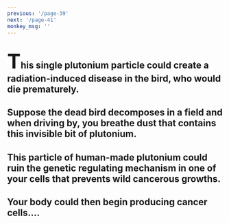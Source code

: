 ```yaml
---
previous: '/page-39'
next: '/page-41'
monkey_msg: ''
---
```


## <span style="font-size:47px;">T</span>his single plutonium particle could create a radiation-induced disease in the bird, who would die prematurely.

## Suppose the dead bird decomposes in a field and when driving by, you breathe dust that contains this invisible bit of plutonium.

## This particle of human-made plutonium could ruin the genetic regulating mechanism in one of your cells that prevents wild cancerous growths.

## Your body could then begin producing cancer cells....

